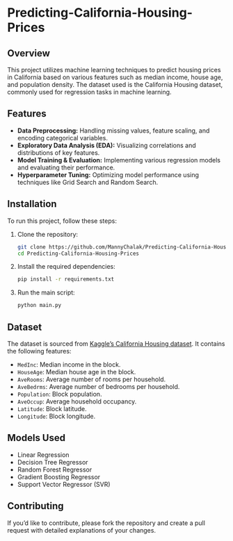 # Predicting-California-Housing-Prices

## Overview
This project utilizes machine learning techniques to predict housing prices in California based on various features such as median income, house age, and population density. The dataset used is the California Housing dataset, commonly used for regression tasks in machine learning.

## Features
- **Data Preprocessing:** Handling missing values, feature scaling, and encoding categorical variables.
- **Exploratory Data Analysis (EDA):** Visualizing correlations and distributions of key features.
- **Model Training & Evaluation:** Implementing various regression models and evaluating their performance.
- **Hyperparameter Tuning:** Optimizing model performance using techniques like Grid Search and Random Search.

## Installation
To run this project, follow these steps:

1. Clone the repository:
   ```bash
   git clone https://github.com/MannyChalak/Predicting-California-Housing-Prices.git
   cd Predicting-California-Housing-Prices
   ```
2. Install the required dependencies:
   ```bash
   pip install -r requirements.txt
   ```
3. Run the main script:
   ```bash
   python main.py
   ```

## Dataset
The dataset is sourced from [Kaggle’s California Housing dataset](https://www.kaggle.com/datasets/camnugent/california-housing-prices). It contains the following features:
- `MedInc`: Median income in the block.
- `HouseAge`: Median house age in the block.
- `AveRooms`: Average number of rooms per household.
- `AveBedrms`: Average number of bedrooms per household.
- `Population`: Block population.
- `AveOccup`: Average household occupancy.
- `Latitude`: Block latitude.
- `Longitude`: Block longitude.

## Models Used
- Linear Regression
- Decision Tree Regressor
- Random Forest Regressor
- Gradient Boosting Regressor
- Support Vector Regressor (SVR)

## Contributing
If you’d like to contribute, please fork the repository and create a pull request with detailed explanations of your changes.
